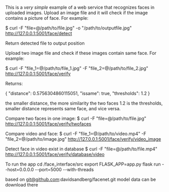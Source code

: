 This is a _very simple_ example of a web service that recognizes faces in uploaded images.
Upload an image file and it will check if the image contains a picture of face.
For example:

$ curl -F "file=@/path/to/file.jpg" -o "/path/to/outputfile.jpg" http://127.0.0.1:5001/face/detect

Return detected file to output position

Upload two image file and check if these images contain same face.
For example:

$ curl -F "file_1=@/path/to/file_1.jpg" -F "file_2=@/path/to/file_2.jpg" http://127.0.0.1:5001/face/verify

Returns:

{
  "distance": 0.5756304860115051,
  "issame": true,
  "thresholds": 1.2
}

the smaller distance, the more similarity the two faces
1.2 is the thresholds, smaller distance represents same face, and vice versa.

Compare two faces in one image:
$ curl -F "file=@/path/to/file.jpg" http://127.0.0.1:5001/face/verify/twofaces

Compare video and face:
$ curl -F "file_1=@/path/to/video.mp4" -F "file_2=@/path/to/image.jpg" http://127.0.0.1:5001/face/verify/video_image

Detect face in video exist in database
$ curl -F "file=@/path/to/file.mp4" http://127.0.0.1:5001/face/verify/database/video 

To run the app
cd /face_interface/src
export FLASK_APP=app.py
flask run --host=0.0.0.0 --port=5000 --with-threads

based on git@github.com:davidsandberg/facenet.git
model data can be download there